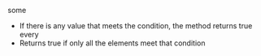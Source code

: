some
- If there is any value that meets the condition, the method returns true
every
- Returns true if only all the elements meet that condition